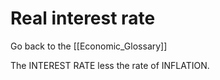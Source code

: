 # Real interest rate

Go back to the [[Economic_Glossary]]


The INTEREST RATE less the rate of INFLATION.

